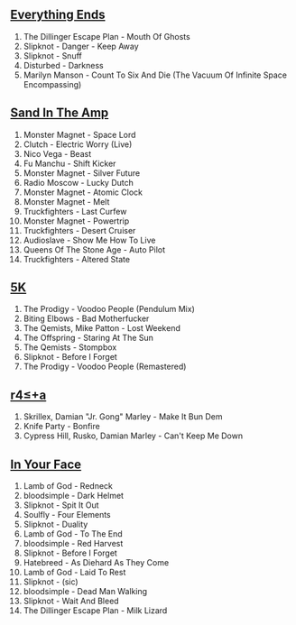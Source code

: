 [Everything Ends](http://open.spotify.com/user/1166776863/playlist/3F645rIj60X8aQmPS3kflX)
-----------------

1. The Dillinger Escape Plan - Mouth Of Ghosts
2. Slipknot - Danger - Keep Away
3. Slipknot - Snuff
4. Disturbed - Darkness
5. Marilyn Manson - Count To Six And Die (The Vacuum Of Infinite Space Encompassing)


[Sand In The Amp](http://open.spotify.com/user/1166776863/playlist/5dQRWh5ETy5Aa0s3qZFEOZ)
-----------------

1. Monster Magnet - Space Lord
2. Clutch - Electric Worry (Live)
3. Nico Vega - Beast
4. Fu Manchu - Shift Kicker
5. Monster Magnet - Silver Future
6. Radio Moscow - Lucky Dutch
7. Monster Magnet - Atomic Clock
8. Monster Magnet - Melt
9. Truckfighters - Last Curfew
10. Monster Magnet - Powertrip
11. Truckfighters - Desert Cruiser
12. Audioslave - Show Me How To Live
13. Queens Of The Stone Age - Auto Pilot
14. Truckfighters - Altered State


[5K](http://open.spotify.com/user/1166776863/playlist/0EjMivyDuZquEjHZ8rWFID)
----

1. The Prodigy - Voodoo People (Pendulum Mix)
2. Biting Elbows - Bad Motherfucker
3. The Qemists, Mike Patton - Lost Weekend
4. The Offspring - Staring At The Sun
5. The Qemists - Stompbox
6. Slipknot - Before I Forget
7. The Prodigy - Voodoo People (Remastered)


[r4≤+a](http://open.spotify.com/user/1166776863/playlist/4JpEcRNNZPzfdNBF32K9fs)
-------

1. Skrillex, Damian "Jr. Gong" Marley - Make It Bun Dem
2. Knife Party - Bonfire
3. Cypress Hill, Rusko, Damian Marley - Can't Keep Me Down


[In Your Face](http://open.spotify.com/user/1166776863/playlist/7wjunxPOqqdTC0zmWUTo5p)
--------------

1. Lamb of God - Redneck
2. bloodsimple - Dark Helmet
3. Slipknot - Spit It Out
4. Soulfly - Four Elements
5. Slipknot - Duality
6. Lamb of God - To The End
7. bloodsimple - Red Harvest
8. Slipknot - Before I Forget
9. Hatebreed - As Diehard As They Come
10. Lamb of God - Laid To Rest
11. Slipknot - (sic)
12. bloodsimple - Dead Man Walking
13. Slipknot - Wait And Bleed
14. The Dillinger Escape Plan - Milk Lizard
